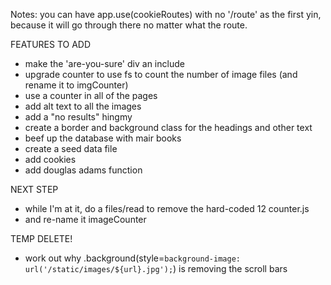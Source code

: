 Notes:
you can have app.use(cookieRoutes) with no '/route' as the first yin,
because it will go through there no matter what the route. 

FEATURES TO ADD
 - make the 'are-you-sure' div an include
 - upgrade counter to use fs to count the number of image files (and rename it to imgCounter)
 - use a counter in all of the pages
 - add alt text to all the images
 - add a "no results" hingmy
 - create a border and background class for the headings and other text
 - beef up the database with mair books
 - create a seed data file
 - add cookies
 - add douglas adams function

NEXT STEP

 - while I'm at it, do a files/read to remove the hard-coded 12 counter.js
 - and re-name it imageCounter

TEMP DELETE!
  - work out why     .background(style=`background-image: url('/static/images/${url}.jpg');`) is
    removing the scroll bars
